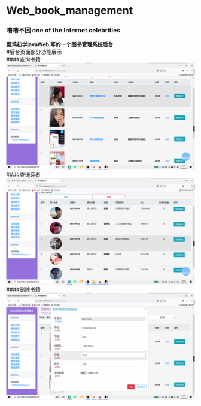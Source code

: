 # Web_book_management
### 噜噜不困 one of the Internet celebrities<br>
**菜鸡初学javaWeb 写的一个图书管理系统后台**<br>
#后台页面部分功能展示  
####查询书籍
![1](https://github.com/xhy1017/Web_book_management/blob/master/img.png)  
####查询读者
![2](https://github.com/xhy1017/Web_book_management/blob/master/img2.png)  
####删除书籍
![3](https://github.com/xhy1017/Web_book_management/blob/master/img3.png)
